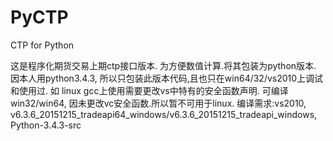 # PyCTP
CTP for Python

这是程序化期货交易上期ctp接口版本. 为方便数值计算.将其包装为python版本. 因本人用python3.4.3, 
所以只包装此版本代码,且也只在win64/32/vs2010上调试和使用过. 如 linux gcc上使用需要更改vs中特有的安全函数声明.
可编译win32/win64, 因未更改vc安全函数.所以暂不可用于linux.
编译需求:vs2010, v6.3.6_20151215_tradeapi64_windows/v6.3.6_20151215_tradeapi_windows, Python-3.4.3-src

